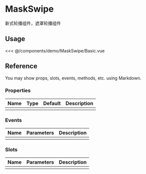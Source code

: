 <script setup>
import Basic from './demo/MaskSwipe/Basic.vue'
</script>
# MaskSwipe

新式轮播组件，遮罩轮播组件

## Usage


<DemoContainer>
  <Basic/>
</DemoContainer>

<<< @/components/demo/MaskSwipe/Basic.vue

## Reference
You may show props, slots, events, methods, etc. using Markdown.

### Properties

| Name        | Type     | Default  | Description     |
| ----------- | -------- | -------- | --------------- |
|             |          |          |                 |

### Events

| Name        | Parameters   | Description     |
| ----------- | ----------   | --------------- |
|             |              |                 |

### Slots

| Name        | Parameters   | Description     |
| ----------- | ----------   | --------------- |
|             |              |                 |
